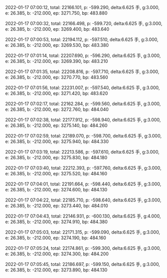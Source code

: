2022-01-17 07:00:12, total: 22166.101, p: -599.290, delta:6.625 手, g:3.000, e: 26.385, b: -212.000, ep: 3271.750, bp: 483.880

2022-01-17 07:00:32, total: 22166.498, p: -599.720, delta:6.625 手, g:3.000, e: 26.385, b: -212.000, ep: 3269.400, bp: 483.640

2022-01-17 07:00:53, total: 22194.112, p: -597.510, delta:6.625 手, g:3.000, e: 26.385, b: -212.000, ep: 3269.530, bp: 483.380

2022-01-17 07:01:14, total: 22207.690, p: -596.290, delta:6.625 手, g:3.000, e: 26.385, b: -212.000, ep: 3269.390, bp: 483.210

2022-01-17 07:01:35, total: 22208.816, p: -597.710, delta:6.625 手, g:3.000, e: 26.385, b: -212.000, ep: 3270.770, bp: 483.560

2022-01-17 07:01:56, total: 22231.007, p: -597.540, delta:6.625 手, g:3.000, e: 26.385, b: -212.000, ep: 3271.420, bp: 483.620

2022-01-17 07:02:17, total: 22162.284, p: -599.560, delta:6.625 手, g:3.000, e: 26.385, b: -212.000, ep: 3272.760, bp: 484.040

2022-01-17 07:02:38, total: 22177.912, p: -598.940, delta:6.625 手, g:3.000, e: 26.385, b: -212.000, ep: 3275.140, bp: 484.260

2022-01-17 07:02:59, total: 22189.070, p: -598.700, delta:6.625 手, g:3.000, e: 26.385, b: -212.000, ep: 3275.940, bp: 484.330

2022-01-17 07:03:19, total: 22213.586, p: -597.610, delta:6.625 手, g:3.000, e: 26.385, b: -212.000, ep: 3275.830, bp: 484.180

2022-01-17 07:03:40, total: 22212.393, p: -597.760, delta:6.625 手, g:3.000, e: 26.385, b: -212.000, ep: 3275.520, bp: 484.160

2022-01-17 07:04:01, total: 22191.664, p: -598.440, delta:6.625 手, g:3.000, e: 26.385, b: -212.000, ep: 3274.600, bp: 484.130

2022-01-17 07:04:22, total: 22185.710, p: -598.640, delta:6.625 手, g:3.000, e: 26.385, b: -212.000, ep: 3273.440, bp: 484.010

2022-01-17 07:04:43, total: 22146.931, p: -600.130, delta:6.625 手, g:4.000, e: 26.385, b: -212.000, ep: 3274.910, bp: 484.380

2022-01-17 07:05:03, total: 22171.315, p: -599.090, delta:6.625 手, g:3.000, e: 26.385, b: -212.000, ep: 3274.190, bp: 484.160

2022-01-17 07:05:24, total: 22174.861, p: -599.300, delta:6.625 手, g:3.000, e: 26.385, b: -212.000, ep: 3274.300, bp: 484.200

2022-01-17 07:05:45, total: 22186.697, p: -599.150, delta:6.625 手, g:3.000, e: 26.385, b: -212.000, ep: 3273.890, bp: 484.130
